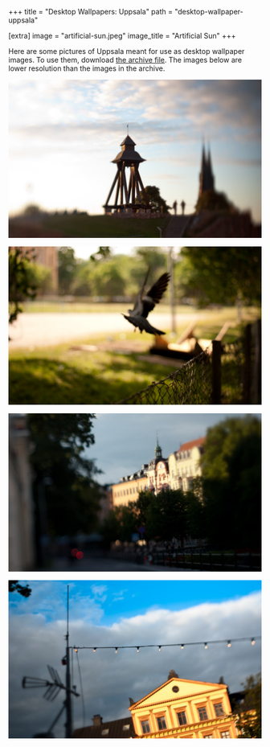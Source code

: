 +++
title = "Desktop Wallpapers: Uppsala"
path = "desktop-wallpaper-uppsala"

[extra]
image = "artificial-sun.jpeg"
image_title = "Artificial Sun"
+++

Here are some pictures of Uppsala meant for use as desktop wallpaper images. To use them, download [the archive file](desktop-wallpapers-uppsala.zip). The images below are lower resolution than the images in the archive.

<!-- more -->

![Bell Tower](bell-tower.jpeg)

![Off the Fence](off-the-fence.jpeg)

![Riverside](riverside.jpeg)

![The Party Line](the-party-line.jpeg)
